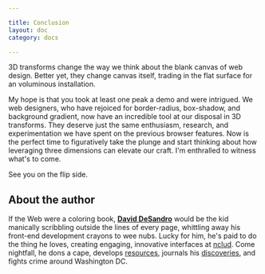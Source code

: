 ```yaml
---

title: Conclusion
layout: doc
category: docs

---
```



3D transforms change the way we think about the blank canvas of web design. Better yet, they change canvas itself, trading in the flat surface for an voluminous installation.

My hope is that you took at least one peak a demo and were intrigued. We web designers, who have rejoiced for border-radius, box-shadow, and background gradient, now have an incredible tool at our disposal in 3D transforms. They deserve just the same enthusiasm, research, and experimentation we have spent on the previous browser features. Now is the perfect time to figuratively take the plunge and start thinking about how leveraging three dimensions can elevate our craft. I'm enthralled to witness what's to come. 

See you on the flip side.

## About the author

If the Web were a coloring book, [**David DeSandro**](http://desandro.com) would be the kid manically scribbling outside the lines of every page, whittling away his front-end development crayons to wee nubs. Lucky for him, he's paid to do the thing he loves, creating engaging, innovative interfaces at [nclud](http://nclud.com). Come nightfall, he dons a cape, develops [resources](http://github.com/desandro), journals his [discoveries](http://dropshado.ws), and fights crime around Washington DC.